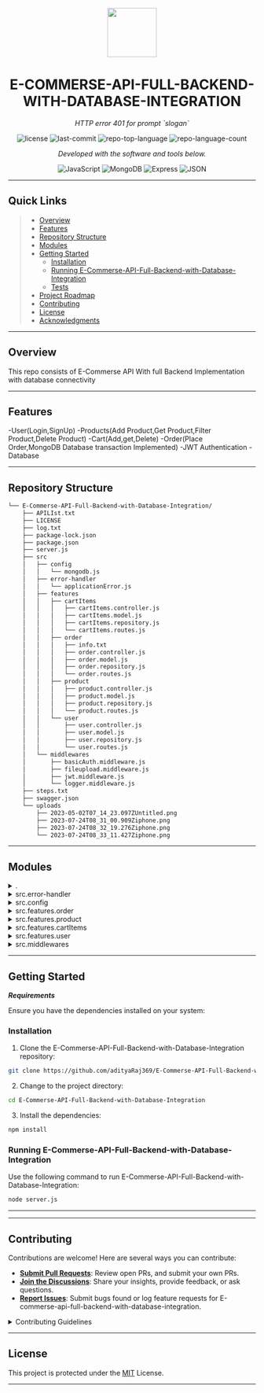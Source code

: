 <p align="center">
  <img src="https://cdn-icons-png.flaticon.com/512/6295/6295417.png" width="100" />
</p>
<p align="center">
    <h1 align="center">E-COMMERSE-API-FULL-BACKEND-WITH-DATABASE-INTEGRATION</h1>
</p>
<p align="center">
    <em>HTTP error 401 for prompt `slogan`</em>
</p>
<p align="center">
	<img src="https://img.shields.io/github/license/adityaRaj369/E-Commerse-API-Full-Backend-with-Database-Integration?style=flat&color=0080ff" alt="license">
	<img src="https://img.shields.io/github/last-commit/adityaRaj369/E-Commerse-API-Full-Backend-with-Database-Integration?style=flat&logo=git&logoColor=white&color=0080ff" alt="last-commit">
	<img src="https://img.shields.io/github/languages/top/adityaRaj369/E-Commerse-API-Full-Backend-with-Database-Integration?style=flat&color=0080ff" alt="repo-top-language">
	<img src="https://img.shields.io/github/languages/count/adityaRaj369/E-Commerse-API-Full-Backend-with-Database-Integration?style=flat&color=0080ff" alt="repo-language-count">
<p>
<p align="center">
		<em>Developed with the software and tools below.</em>
</p>
<p align="center">
	<img src="https://img.shields.io/badge/JavaScript-F7DF1E.svg?style=flat&logo=JavaScript&logoColor=black" alt="JavaScript">
	<img src="https://img.shields.io/badge/MongoDB-47A248.svg?style=flat&logo=MongoDB&logoColor=white" alt="MongoDB">
	<img src="https://img.shields.io/badge/Express-000000.svg?style=flat&logo=Express&logoColor=white" alt="Express">
	<img src="https://img.shields.io/badge/JSON-000000.svg?style=flat&logo=JSON&logoColor=white" alt="JSON">
</p>
<hr>

##  Quick Links

> - [ Overview](#-overview)
> - [ Features](#-features)
> - [ Repository Structure](#-repository-structure)
> - [ Modules](#-modules)
> - [ Getting Started](#-getting-started)
>   - [ Installation](#-installation)
>   - [ Running E-Commerse-API-Full-Backend-with-Database-Integration](#-running-E-Commerse-API-Full-Backend-with-Database-Integration)
>   - [ Tests](#-tests)
> - [ Project Roadmap](#-project-roadmap)
> - [ Contributing](#-contributing)
> - [ License](#-license)
> - [ Acknowledgments](#-acknowledgments)

---

##  Overview

This repo consists of E-Commerse API With full Backend Implementation with database connectivity

---

##  Features
-User(Login,SignUp)
-Products(Add Product,Get Product,Filter Product,Delete Product)
-Cart(Add,get,Delete)
-Order(Place Order,MongoDB Database transaction Implemented)
-JWT Authentication
-Database


---

##  Repository Structure

```sh
└── E-Commerse-API-Full-Backend-with-Database-Integration/
    ├── APILIst.txt
    ├── LICENSE
    ├── log.txt
    ├── package-lock.json
    ├── package.json
    ├── server.js
    ├── src
    │   ├── config
    │   │   └── mongodb.js
    │   ├── error-handler
    │   │   └── applicationError.js
    │   ├── features
    │   │   ├── cartItems
    │   │   │   ├── cartItems.controller.js
    │   │   │   ├── cartItems.model.js
    │   │   │   ├── cartItems.repository.js
    │   │   │   └── cartItems.routes.js
    │   │   ├── order
    │   │   │   ├── info.txt
    │   │   │   ├── order.controller.js
    │   │   │   ├── order.model.js
    │   │   │   ├── order.repository.js
    │   │   │   └── order.routes.js
    │   │   ├── product
    │   │   │   ├── product.controller.js
    │   │   │   ├── product.model.js
    │   │   │   ├── product.repository.js
    │   │   │   └── product.routes.js
    │   │   └── user
    │   │       ├── user.controller.js
    │   │       ├── user.model.js
    │   │       ├── user.repository.js
    │   │       └── user.routes.js
    │   └── middlewares
    │       ├── basicAuth.middleware.js
    │       ├── fileupload.middleware.js
    │       ├── jwt.middleware.js
    │       └── logger.middleware.js
    ├── steps.txt
    ├── swagger.json
    └── uploads
        ├── 2023-05-02T07_14_23.097ZUntitled.png
        ├── 2023-07-24T08_31_00.909Ziphone.png
        ├── 2023-07-24T08_32_19.276Ziphone.png
        └── 2023-07-24T08_33_11.427Ziphone.png
```

---

##  Modules

<details closed><summary>.</summary>

| File                                                                                                                                     | Summary                                       |
| ---                                                                                                                                      | ---                                           |
| [log.txt](https://github.com/adityaRaj369/E-Commerse-API-Full-Backend-with-Database-Integration/blob/master/log.txt)                     | HTTP error 401 for prompt `log.txt`           |
| [server.js](https://github.com/adityaRaj369/E-Commerse-API-Full-Backend-with-Database-Integration/blob/master/server.js)                 | HTTP error 401 for prompt `server.js`         |
| [package.json](https://github.com/adityaRaj369/E-Commerse-API-Full-Backend-with-Database-Integration/blob/master/package.json)           | HTTP error 401 for prompt `package.json`      |
| [steps.txt](https://github.com/adityaRaj369/E-Commerse-API-Full-Backend-with-Database-Integration/blob/master/steps.txt)                 | HTTP error 401 for prompt `steps.txt`         |
| [swagger.json](https://github.com/adityaRaj369/E-Commerse-API-Full-Backend-with-Database-Integration/blob/master/swagger.json)           | HTTP error 401 for prompt `swagger.json`      |
| [package-lock.json](https://github.com/adityaRaj369/E-Commerse-API-Full-Backend-with-Database-Integration/blob/master/package-lock.json) | HTTP error 401 for prompt `package-lock.json` |
| [APILIst.txt](https://github.com/adityaRaj369/E-Commerse-API-Full-Backend-with-Database-Integration/blob/master/APILIst.txt)             | HTTP error 401 for prompt `APILIst.txt`       |

</details>

<details closed><summary>src.error-handler</summary>

| File                                                                                                                                                           | Summary                                                           |
| ---                                                                                                                                                            | ---                                                               |
| [applicationError.js](https://github.com/adityaRaj369/E-Commerse-API-Full-Backend-with-Database-Integration/blob/master/src/error-handler/applicationError.js) | HTTP error 401 for prompt `src/error-handler/applicationError.js` |

</details>

<details closed><summary>src.config</summary>

| File                                                                                                                                  | Summary                                           |
| ---                                                                                                                                   | ---                                               |
| [mongodb.js](https://github.com/adityaRaj369/E-Commerse-API-Full-Backend-with-Database-Integration/blob/master/src/config/mongodb.js) | HTTP error 401 for prompt `src/config/mongodb.js` |

</details>

<details closed><summary>src.features.order</summary>

| File                                                                                                                                                            | Summary                                                            |
| ---                                                                                                                                                             | ---                                                                |
| [order.controller.js](https://github.com/adityaRaj369/E-Commerse-API-Full-Backend-with-Database-Integration/blob/master/src/features/order/order.controller.js) |Controller Class for Order `src/features/order/order.controller.js` |
| [order.repository.js](https://github.com/adityaRaj369/E-Commerse-API-Full-Backend-with-Database-Integration/blob/master/src/features/order/order.repository.js) | Repository for Order `src/features/order/order.repository.js` |
| [info.txt](https://github.com/adityaRaj369/E-Commerse-API-Full-Backend-with-Database-Integration/blob/master/src/features/order/info.txt)                       | `src/features/order/info.txt`            |
| [order.model.js](https://github.com/adityaRaj369/E-Commerse-API-Full-Backend-with-Database-Integration/blob/master/src/features/order/order.model.js)           | Model Class for Order `src/features/order/order.model.js`      |
| [order.routes.js](https://github.com/adityaRaj369/E-Commerse-API-Full-Backend-with-Database-Integration/blob/master/src/features/order/order.routes.js)         | Route for the Order `src/features/order/order.routes.js`     |

</details>

<details closed><summary>src.features.product</summary>

| File                                                                                                                                                                  | Summary                                                                |
| ---                                                                                                                                                                   | ---                                                                    |
| [product.controller.js](https://github.com/adityaRaj369/E-Commerse-API-Full-Backend-with-Database-Integration/blob/master/src/features/product/product.controller.js) | Controller Class for Product `src/features/product/product.controller.js` |
| [product.repository.js](https://github.com/adityaRaj369/E-Commerse-API-Full-Backend-with-Database-Integration/blob/master/src/features/product/product.repository.js) | Repository for Product `src/features/product/product.repository.js` |
| [product.routes.js](https://github.com/adityaRaj369/E-Commerse-API-Full-Backend-with-Database-Integration/blob/master/src/features/product/product.routes.js)         | Route for the Product `src/features/product/product.routes.js`     |
| [product.model.js](https://github.com/adityaRaj369/E-Commerse-API-Full-Backend-with-Database-Integration/blob/master/src/features/product/product.model.js)           | Model Class for Product `src/features/product/product.model.js`      |

</details>

<details closed><summary>src.features.cartItems</summary>

| File                                                                                                                                                                        | Summary                                                                    |
| ---                                                                                                                                                                         | ---                                                                        |
| [cartItems.model.js](https://github.com/adityaRaj369/E-Commerse-API-Full-Backend-with-Database-Integration/blob/master/src/features/cartItems/cartItems.model.js)           | Model Class for cart `src/features/cartItems/cartItems.model.js`      |
| [cartItems.repository.js](https://github.com/adityaRaj369/E-Commerse-API-Full-Backend-with-Database-Integration/blob/master/src/features/cartItems/cartItems.repository.js) | Repository for cart `src/features/cartItems/cartItems.repository.js` |
| [cartItems.controller.js](https://github.com/adityaRaj369/E-Commerse-API-Full-Backend-with-Database-Integration/blob/master/src/features/cartItems/cartItems.controller.js) | Controller Class for cart `src/features/cartItems/cartItems.controller.js` |
| [cartItems.routes.js](https://github.com/adityaRaj369/E-Commerse-API-Full-Backend-with-Database-Integration/blob/master/src/features/cartItems/cartItems.routes.js)         | Route for the cart `src/features/cartItems/cartItems.routes.js`     |

</details>

<details closed><summary>src.features.user</summary>

| File                                                                                                                                                         | Summary                                                          |
| ---                                                                                                                                                          | ---                                                              |
| [user.model.js](https://github.com/adityaRaj369/E-Commerse-API-Full-Backend-with-Database-Integration/blob/master/src/features/user/user.model.js)           |  Model Class for user `src/features/user/user.model.js`      |
| [user.controller.js](https://github.com/adityaRaj369/E-Commerse-API-Full-Backend-with-Database-Integration/blob/master/src/features/user/user.controller.js) | Controller Class for user `src/features/user/user.controller.js` |
| [user.repository.js](https://github.com/adityaRaj369/E-Commerse-API-Full-Backend-with-Database-Integration/blob/master/src/features/user/user.repository.js) | Repository for user `src/features/user/user.repository.js` |
| [user.routes.js](https://github.com/adityaRaj369/E-Commerse-API-Full-Backend-with-Database-Integration/blob/master/src/features/user/user.routes.js)         | Route for the user `src/features/user/user.routes.js`     |

</details>

<details closed><summary>src.middlewares</summary>

| File                                                                                                                                                                   | Summary                                                              |
| ---                                                                                                                                                                    | ---                                                                  |
| [basicAuth.middleware.js](https://github.com/adityaRaj369/E-Commerse-API-Full-Backend-with-Database-Integration/blob/master/src/middlewares/basicAuth.middleware.js)   | Authentication Middleware `src/middlewares/basicAuth.middleware.js`  |
| [logger.middleware.js](https://github.com/adityaRaj369/E-Commerse-API-Full-Backend-with-Database-Integration/blob/master/src/middlewares/logger.middleware.js)         | Logger Middleware `src/middlewares/logger.middleware.js`     |
| [fileupload.middleware.js](https://github.com/adityaRaj369/E-Commerse-API-Full-Backend-with-Database-Integration/blob/master/src/middlewares/fileupload.middleware.js) |File upload Middleware `src/middlewares/fileupload.middleware.js` |
| [jwt.middleware.js](https://github.com/adityaRaj369/E-Commerse-API-Full-Backend-with-Database-Integration/blob/master/src/middlewares/jwt.middleware.js)               | JWT Authentication Middleware `src/middlewares/jwt.middleware.js`        |

</details>

---

##  Getting Started

***Requirements***

Ensure you have the dependencies installed on your system: 



###  Installation

1. Clone the E-Commerse-API-Full-Backend-with-Database-Integration repository:

```sh
git clone https://github.com/adityaRaj369/E-Commerse-API-Full-Backend-with-Database-Integration
```

2. Change to the project directory:

```sh
cd E-Commerse-API-Full-Backend-with-Database-Integration
```

3. Install the dependencies:

```sh
npm install
```

###  Running E-Commerse-API-Full-Backend-with-Database-Integration

Use the following command to run E-Commerse-API-Full-Backend-with-Database-Integration:

```sh
node server.js
```



---


---

##  Contributing

Contributions are welcome! Here are several ways you can contribute:

- **[Submit Pull Requests](https://github.com/adityaRaj369/E-Commerse-API-Full-Backend-with-Database-Integration/blob/main/CONTRIBUTING.md)**: Review open PRs, and submit your own PRs.
- **[Join the Discussions](https://github.com/adityaRaj369/E-Commerse-API-Full-Backend-with-Database-Integration/discussions)**: Share your insights, provide feedback, or ask questions.
- **[Report Issues](https://github.com/adityaRaj369/E-Commerse-API-Full-Backend-with-Database-Integration/issues)**: Submit bugs found or log feature requests for E-commerse-api-full-backend-with-database-integration.

<details closed>
    <summary>Contributing Guidelines</summary>

1. **Fork the Repository**: Start by forking the project repository to your GitHub account.
2. **Clone Locally**: Clone the forked repository to your local machine using a Git client.
   ```sh
   git clone https://github.com/adityaRaj369/E-Commerse-API-Full-Backend-with-Database-Integration
   ```
3. **Create a New Branch**: Always work on a new branch, giving it a descriptive name.
   ```sh
   git checkout -b new-feature-x
   ```
4. **Make Your Changes**: Develop and test your changes locally.
5. **Commit Your Changes**: Commit with a clear message describing your updates.
   ```sh
   git commit -m 'Implemented new feature x.'
   ```
6. **Push to GitHub**: Push the changes to your forked repository.
   ```sh
   git push origin new-feature-x
   ```
7. **Submit a Pull Request**: Create a PR against the original project repository. Clearly describe the changes and their motivations.

Once your PR is reviewed and approved, it will be merged into the main branch.

</details>

---

##  License

This project is protected under the [MIT](https://choosealicense.com/licenses) License.

---
